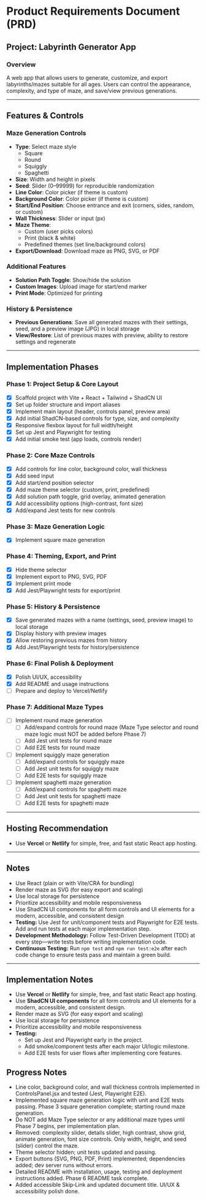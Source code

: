# Product Requirements Document (PRD)

## Project: Labyrinth Generator App

### Overview
A web app that allows users to generate, customize, and export labyrinths/mazes suitable for all ages. Users can control the appearance, complexity, and type of maze, and save/view previous generations.

---

## Features & Controls

### Maze Generation Controls
- **Type**: Select maze style
  - Square
  - Round
  - Squiggly
  - Spaghetti
- **Size**: Width and height in pixels
- **Seed**: Slider (0–99999) for reproducible randomization
- **Line Color**: Color picker (if theme is custom)
- **Background Color**: Color picker (if theme is custom)
- **Start/End Position**: Choose entrance and exit (corners, sides, random, or custom)
- **Wall Thickness**: Slider or input (px)
- **Maze Theme**:
  - Custom (user picks colors)
  - Print (black & white)
  - Predefined themes (set line/background colors)
- **Export/Download**: Download maze as PNG, SVG, or PDF

### Additional Features
- **Solution Path Toggle**: Show/hide the solution
- **Custom Images**: Upload image for start/end marker
- **Print Mode**: Optimized for printing

### History & Persistence
- **Previous Generations**: Save all generated mazes with their settings, seed, and a preview image (JPG) in local storage
- **View/Restore**: List of previous mazes with preview, ability to restore settings and regenerate

---

## Implementation Phases

### Phase 1: Project Setup & Core Layout
- [x] Scaffold project with Vite + React + Tailwind + ShadCN UI
- [x] Set up folder structure and import aliases
- [x] Implement main layout (header, controls panel, preview area)
- [x] Add initial ShadCN-based controls for type, size, and complexity
- [x] Responsive flexbox layout for full width/height
- [x] Set up Jest and Playwright for testing
- [x] Add initial smoke test (app loads, controls render)

### Phase 2: Core Maze Controls
- [x] Add controls for line color, background color, wall thickness
- [x] Add seed input
- [x] Add start/end position selector
- [x] Add maze theme selector (custom, print, predefined)
- [x] Add solution path toggle, grid overlay, animated generation
- [x] Add accessibility options (high-contrast, font size)
- [x] Add/expand Jest tests for new controls

### Phase 3: Maze Generation Logic
- [x] Implement square maze generation

### Phase 4: Theming, Export, and Print
- [x] Hide theme selector
- [x] Implement export to PNG, SVG, PDF
- [x] Implement print mode
- [x] Add Jest/Playwright tests for export/print

### Phase 5: History & Persistence
- [x] Save generated mazes with a name (settings, seed, preview image) to local storage
- [x] Display history with preview images
- [x] Allow restoring previous mazes from history
- [x] Add Jest/Playwright tests for history/persistence

### Phase 6: Final Polish & Deployment
- [x] Polish UI/UX, accessibility
- [x] Add README and usage instructions
- [ ] Prepare and deploy to Vercel/Netlify

### Phase 7: Additional Maze Types
- [ ] Implement round maze generation
  - [ ] Add/expand controls for round maze (Maze Type selector and round maze logic must NOT be added before Phase 7)
  - [ ] Add Jest unit tests for round maze
  - [ ] Add E2E tests for round maze
- [ ] Implement squiggly maze generation
  - [ ] Add/expand controls for squiggly maze
  - [ ] Add Jest unit tests for squiggly maze
  - [ ] Add E2E tests for squiggly maze
- [ ] Implement spaghetti maze generation
  - [ ] Add/expand controls for spaghetti maze
  - [ ] Add Jest unit tests for spaghetti maze
  - [ ] Add E2E tests for spaghetti maze

---

## Hosting Recommendation
- Use **Vercel** or **Netlify** for simple, free, and fast static React app hosting.

---

## Notes
- Use React (plain or with Vite/CRA for bundling)
- Render maze as SVG (for easy export and scaling)
- Use local storage for persistence
- Prioritize accessibility and mobile responsiveness
- Use ShadCN UI components for all form controls and UI elements for a modern, accessible, and consistent design
- **Testing:** Use Jest for unit/component tests and Playwright for E2E tests. Add and run tests at each major implementation step.
- **Development Methodology:** Follow Test-Driven Development (TDD) at every step—write tests before writing implementation code.
- **Continuous Testing:** Run `npm test` and `npm run test:e2e` after each code change to ensure tests pass and maintain a green build.

---

## Implementation Notes
- Use **Vercel** or **Netlify** for simple, free, and fast static React app hosting.
- Use **ShadCN UI components** for all form controls and UI elements for a modern, accessible, and consistent design.
- Render maze as SVG (for easy export and scaling)
- Use local storage for persistence
- Prioritize accessibility and mobile responsiveness 
- **Testing:**
  - Set up Jest and Playwright early in the project.
  - Add smoke/component tests after each major UI/logic milestone.
  - Add E2E tests for user flows after implementing core features. 

## Progress Notes
- Line color, background color, and wall thickness controls implemented in ControlsPanel.jsx and tested (Jest, Playwright E2E).
- Implemented square maze generation logic with unit and E2E tests passing. Phase 3 square generation complete; starting round maze generation.
- Do NOT add Maze Type selector or any additional maze types until Phase 7 begins, per implementation plan.
- Removed: complexity slider, details slider, high contrast, show grid, animate generation, font size controls. Only width, height, and seed (slider) control the maze.
- Theme selector hidden; unit tests updated and passing.
- Export buttons (SVG, PNG, PDF, Print) implemented; dependencies added; dev server runs without errors.
- Detailed README with installation, usage, testing and deployment instructions added. Phase 6 README task complete.
- Added accessible Skip‑Link and updated document title. UI/UX & accessibility polish done. 